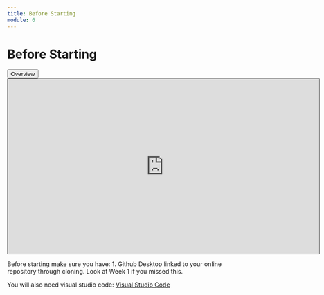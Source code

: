 ```yaml
---
title: Before Starting
module: 6
---
```


# Before Starting <br />

<div class="tab">
  <button class="tablinks active" onclick="openTab(event, 'BeforeStarting')">Overview</button>
 
</div>

<!-- Tab content -->
<div id="BeforeStarting" class="tabcontent" style="display:block">
<!-- video -->
<iframe src="https://umontana.hosted.panopto.com/Panopto/Pages/Embed.aspx?id=11c511bb-c513-4c56-b862-b1110161ea99&autoplay=false&offerviewer=true&showtitle=false&showbrand=false&captions=false&interactivity=none" height="405" width="720" style="border: 1px solid #464646;" allowfullscreen allow="autoplay" aria-label="Panopto Embedded Video Player"></iframe>

<p>Before starting make sure you have: 1. Github Desktop linked to your online repository through cloning. Look at Week 1 if you missed this.</p>

<p>You will also need visual studio code: <a href="https://code.visualstudio.com">Visual Studio Code</a>
</div>
